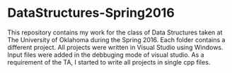 # DataStructures-Spring2016
This repository contains my work for the class of Data Structures taken at The University of Oklahoma during the Spring 2016.
Each folder contains a different project.
All projects were written in Visual Studio using Windows. Input files were added in the debbuging mode of visual studio.
As a requirement of the TA, I started to write all projects in single cpp files.
